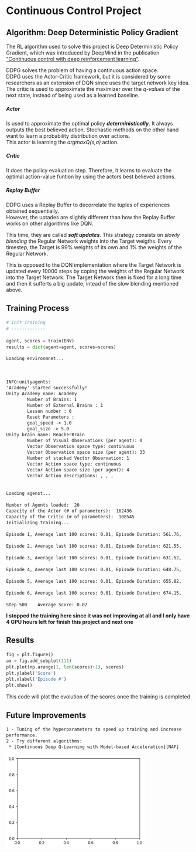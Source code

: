 
# Continuous Control Project


## Algorithm: Deep Deterministic Policy Gradient
The RL algorithm used to solve this project is Deep Deterministic Policy Gradient, which was introduced by DeepMind in the publication ["Continuous control with deep reinforcement learning"][paper].  

DDPG solves the problem of having a continuous action space.  
DDPG uses the Actor-Critic framework, but it is considered by some researchers as an extension of DQN since uses the target network key idea. The critic is used to approximate the maximizer over the *q-values* of the next state, instead of being used as a learned baseline.   

##### Actor
Is used to approximate the optimal policy ***deterministically***. It always outputs the best believed action. Stochastic methods on the other hand want to learn a probability distribution over actions.  
This actor is learning the *argmaxQ(s,a)* action.

##### Critic
It does the policy evaluation step. Therefore, it learns to evaluate the optimal action-value funtion by using the actors best believed actions.  

##### Replay Buffer
DDPG uses a Replay Buffer to decorrelate the tuples of experiences obtained sequentially.  
However, the uptades are slightly different than how the Replay Buffer works on other algorithms like DQN.  

This time, they are called ***soft updates***. 
This strategy consists on *slowly blending* the Regular Network weights into the Target weigths. Every timestep, the Target is 99% weights of its own and 1% the weights of the Regular Network.

This is opposed to the DQN implementation where the Target Network is updated every 10000 steps by coping the weights of the Regular Network into the Target Network. The Target Network then is fixed for a long time and then it sufferts a big update, intead of the slow blending mentioned above.



## Training Process

```python
# Init Training
# -------------

agent, scores = train(ENV)
results = dict(agent=agent, scores=scores)
```

    Loading environmnet...
    


    INFO:unityagents:
    'Academy' started successfully!
    Unity Academy name: Academy
            Number of Brains: 1
            Number of External Brains : 1
            Lesson number : 0
            Reset Parameters :
    		goal_speed -> 1.0
    		goal_size -> 5.0
    Unity brain name: ReacherBrain
            Number of Visual Observations (per agent): 0
            Vector Observation space type: continuous
            Vector Observation space size (per agent): 33
            Number of stacked Vector Observation: 1
            Vector Action space type: continuous
            Vector Action space size (per agent): 4
            Vector Action descriptions: , , , 


    Loading agenst...
    
    Number of Agents loaded:  20
    Capacity of the Actor (# of parameters):  162436
    Capacity of the Critic (# of parameters):  108545
    Initializing training...
    
    Episode 1, Average last 100 scores: 0.01, Episode Duration: 561.76, 
    
    Episode 2, Average last 100 scores: 0.01, Episode Duration: 621.55, 
    
    Episode 3, Average last 100 scores: 0.01, Episode Duration: 631.52, 
    
    Episode 4, Average last 100 scores: 0.01, Episode Duration: 648.75, 
    
    Episode 5, Average last 100 scores: 0.01, Episode Duration: 655.82, 
    
    Episode 6, Average last 100 scores: 0.01, Episode Duration: 674.15, 
    
    Step 500	Average Score: 0.02

**I stopped the training here since it was not improving at all and I only have 4 GPU hours left for finish this project and next one**

## Results 

```python
fig = plt.figure()
ax = fig.add_subplot(111)
plt.plot(np.arange(1, len(scores)+1), scores)
plt.ylabel('Score')
plt.xlabel('Episode #')
plt.show()
```

This code will plot the evolution of the scores once the training is completed


## Future Improvements  

    1 - Tuning of the hyperparameters to speed up training and increase performance.  
    2 - Try different algorithms:
     * [Continuous Deep Q-Learning with Model-based Acceleration][NAF] 


![png](output_9_1.png)

[paper]: https://arxiv.org/abs/1509.02971
[NAF]: https://arxiv.org/abs/1603.00748
